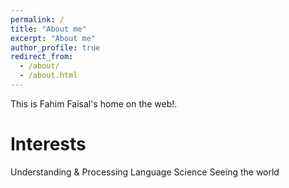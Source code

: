 ```yaml
---
permalink: /
title: "About me"
excerpt: "About me"
author_profile: true
redirect_from: 
  - /about/
  - /about.html
---
```


This is Fahim Faisal's home on the web!.

Interests
======
Understanding & Processing Language
Science
Seeing the world
